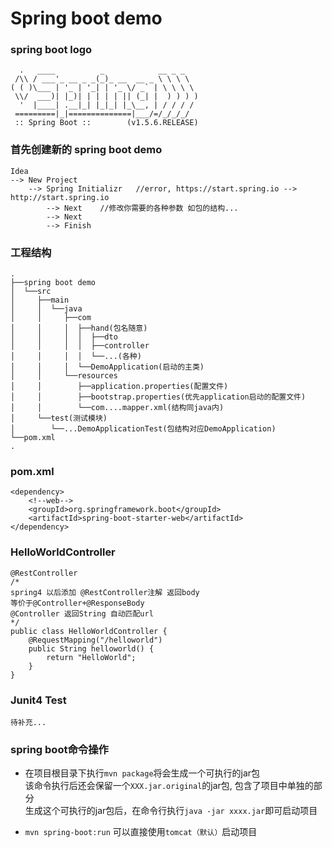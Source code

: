 # Spring boot demo

### spring boot logo
```
  .   ____          _            __ _ _
 /\\ / ___'_ __ _ _(_)_ __  __ _ \ \ \ \
( ( )\___ | '_ | '_| | '_ \/ _` | \ \ \ \
 \\/  ___)| |_)| | | | | || (_| |  ) ) ) )
  '  |____| .__|_| |_|_| |_\__, | / / / /
 =========|_|==============|___/=/_/_/_/
 :: Spring Boot ::        (v1.5.6.RELEASE)
```

### 首先创建新的 spring boot demo
```
Idea
--> New Project
    --> Spring Initializr   //error, https://start.spring.io --> http://start.spring.io
        --> Next    //修改你需要的各种参数 如包的结构...
        --> Next
        --> Finish
```

### 工程结构
```
.
├──spring boot demo
│  └──src
│     ├──main
│     │  └──java
│     │     ├──com
│     │     │  ├──hand(包名随意)
│     │     │  │  ├──dto
│     │     │  │  ├──controller
│     │     │  │  └──...(各种)
│     │     │  └──DemoApplication(启动的主类)
│     │     └──resources
│     │        ├──application.properties(配置文件)
│     │        ├──bootstrap.properties(优先application启动的配置文件)
│     │        └──com....mapper.xml(结构同java内)
│     └──test(测试模块)
│        └──...DemoApplicationTest(包结构对应DemoApplication)
└──pom.xml
.
```

### pom.xml
```
<dependency>
    <!--web-->
    <groupId>org.springframework.boot</groupId>
    <artifactId>spring-boot-starter-web</artifactId>
</dependency>
```
### HelloWorldController
```
@RestController
/*
spring4 以后添加 @RestController注解 返回body
等价于@Controller+@ResponseBody
@Controller 返回String 自动匹配url
*/
public class HelloWorldController {
    @RequestMapping("/helloworld")
    public String helloworld() {
        return "HelloWorld";
    }
}
```

### Junit4 Test
```
待补充...
```

### spring boot命令操作

* 在项目根目录下执行`mvn package`将会生成一个可执行的jar包<br>
该命令执行后还会保留一个`XXX.jar.original`的jar包, 包含了项目中单独的部分<br>
生成这个可执行的jar包后，在命令行执行`java -jar xxxx.jar`即可启动项目<br>

* `mvn spring-boot:run` 可以直接使用`tomcat（默认）`启动项目